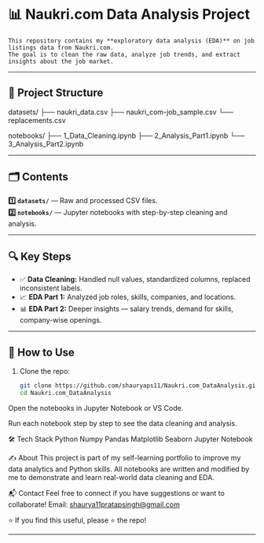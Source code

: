 # 📊 Naukri.com Data Analysis Project
```
This repository contains my **exploratory data analysis (EDA)** on job listings data from Naukri.com.  
The goal is to clean the raw data, analyze job trends, and extract insights about the job market.
```
---

## 📁 **Project Structure**

datasets/
├── naukri_data.csv
├── naukri_com-job_sample.csv
└── replacements.csv

notebooks/
├── 1_Data_Cleaning.ipynb
├── 2_Analysis_Part1.ipynb
└── 3_Analysis_Part2.ipynb

---

## 🗂️ **Contents**

**1️⃣ `datasets/`** — Raw and processed CSV files.  
**2️⃣ `notebooks/`** — Jupyter notebooks with step-by-step cleaning and analysis.

---

## 🔍 **Key Steps**

- ✅ **Data Cleaning:** Handled null values, standardized columns, replaced inconsistent labels.
- 📈 **EDA Part 1:** Analyzed job roles, skills, companies, and locations.
- 📊 **EDA Part 2:** Deeper insights — salary trends, demand for skills, company-wise openings.

---

## 🚀 **How to Use**

1. Clone the repo:  
   ```bash
   git clone https://github.com/shauryaps11/Naukri.com_DataAnalysis.git
   cd Naukri.com_DataAnalysis
Open the notebooks in Jupyter Notebook or VS Code.

Run each notebook step by step to see the data cleaning and analysis.

🛠️ Tech Stack
Python
Numpy
Pandas
Matplotlib
Seaborn
Jupyter Notebook

✍️ About
This project is part of my self-learning portfolio to improve my data analytics and Python skills.
All notebooks are written and modified by me to demonstrate and learn real-world data cleaning and EDA.

📬 Contact
Feel free to connect if you have suggestions or want to collaborate!
Email: shaurya11pratapsingh@gmail.com

⭐ If you find this useful, please ⭐️ the repo!


---
